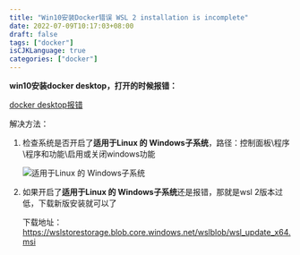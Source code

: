 ```yaml
---
title: "Win10安装Docker错误 WSL 2 installation is incomplete"
date: 2022-07-09T10:17:03+08:00
draft: false
tags: ["docker"]
isCJKLanguage: true
categories: ["docker"]
---
```

**win10安装docker desktop，打开的时候报错：**

[docker desktop报错](/image/2022/07/09/win10installdockererrorwsl2installationisincomplete.png)

解决方法：

1. 检查系统是否开启了**适用于Linux 的 Windows子系统**，路径：控制面板\程序\程序和功能\启用或关闭windows功能

    ![适用于Linux 的 Windows子系统](/image/2022/07/09/适用于linux的windows子系统.png)

2. 如果开启了**适用于Linux 的 Windows子系统**还是报错，那就是wsl 2版本过低，下载新版安装就可以了

    下载地址：<https://wslstorestorage.blob.core.windows.net/wslblob/wsl_update_x64.msi>
